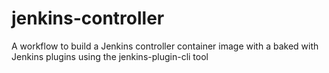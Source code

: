 # jenkins-controller
A workflow to build a Jenkins controller container image with a baked with Jenkins plugins using the jenkins-plugin-cli tool
